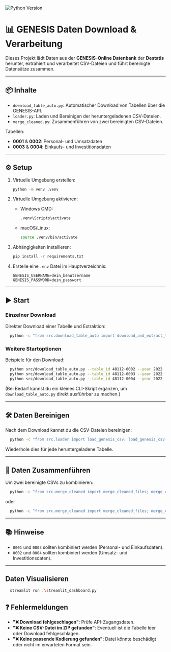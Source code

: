 ![Python Version](https://img.shields.io/badge/python-3.12.3+-blue)
# 📊 GENESIS Daten Download & Verarbeitung

Dieses Projekt lädt Daten aus der **GENESIS-Online Datenbank** der **Destatis** herunter, extrahiert und verarbeitet CSV-Dateien und führt bereinigte Datensätze zusammen.

---

## 📦 Inhalte
- `download_table_auto.py`: Automatischer Download von Tabellen über die GENESIS-API.
- `loader.py`: Laden und Bereinigen der heruntergeladenen CSV-Dateien.
- `merge_cleaned.py`: Zusammenführen von zwei bereinigten CSV-Dateien.

Tabellen:
- **0001** & **0002**: Personal- und Umsatzdaten
- **0003** & **0004**: Einkaufs- und Investitionsdaten

---

## ⚙️ Setup

1. Virtuelle Umgebung erstellen:
   ```bash
   python -m venv .venv
   ```

2. Virtuelle Umgebung aktivieren:
   - Windows CMD:
     ```bash
     .venv\Scripts\activate
     ```
   - macOS/Linux:
     ```bash
     source .venv/bin/activate
     ```

3. Abhängigkeiten installieren:
   ```bash
   pip install -r requirements.txt
   ```

4. Erstelle eine `.env` Datei im Hauptverzeichnis:
   ```env
   GENESIS_USERNAME=dein_benutzername
   GENESIS_PASSWORD=dein_passwort
   
   ```

---

## ▶️ Start

### Einzelner Download
Direkter Download einer Tabelle und Extraktion:

```bash
  python -c "from src.download_table_auto import download_and_extract_table_auto; download_and_extract_table_auto('48112-0001', '2022')"
```

### Weitere Startoptionen
Beispiele für den Download:

```bash
  python src/download_table_auto.py --table_id 48112-0002 --year 2022
  python src/download_table_auto.py --table_id 48112-0003 --year 2022
  python src/download_table_auto.py --table_id 48112-0004 --year 2022
```

(Bei Bedarf kannst du ein kleines CLI-Skript ergänzen, um `download_table_auto.py` direkt ausführbar zu machen.)

---

## 🛠️ Daten Bereinigen

Nach dem Download kannst du die CSV-Dateien bereinigen:

```bash
  python -c "from src.loader import load_genesis_csv; load_genesis_csv('data/48112-0001_2022.csv', '48112-0001_2022.zip')"
```

Wiederhole dies für jede heruntergeladene Tabelle.

---

## 🔗 Daten Zusammenführen

Um zwei bereinigte CSVs zu kombinieren:

```bash
  python -c "from src.merge_cleaned import merge_cleaned_files; merge_cleaned_files('data/cleaned/48112-0001_2022_cleaned.csv', 'data/cleaned/48112-0003_2022_cleaned.csv')"
```

oder

```bash
  python -c "from src.merge_cleaned import merge_cleaned_files; merge_cleaned_files('data/cleaned/48112-0002_2022_cleaned.csv', 'data/cleaned/48112-0004_2022_cleaned.csv')"
```

---

## 📚 Hinweise

- `0001` und `0003` sollten kombiniert werden (Personal- und Einkaufsdaten).
- `0002` und `0004` sollten kombiniert werden (Umsatz- und Investitionsdaten).

---
##  Daten Visualisieren
```bash
  streamlit run .\streamlit_dashboard.py
```
## ❓ Fehlermeldungen

- **"❌ Download fehlgeschlagen"**: Prüfe API-Zugangsdaten.
- **"❌ Keine CSV-Datei im ZIP gefunden"**: Eventuell ist die Tabelle leer oder Download fehlgeschlagen.
- **"❌ Keine passende Kodierung gefunden"**: Datei könnte beschädigt oder nicht im erwarteten Format sein.

